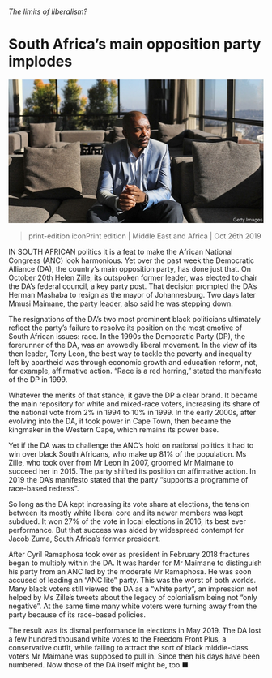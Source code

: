 ###### The limits of liberalism?

# South Africa’s main opposition party implodes 

![image](images/20191026_MAP003_0.jpg) 

> print-edition iconPrint edition | Middle East and Africa | Oct 26th 2019 

IN SOUTH AFRICAN politics it is a feat to make the African National Congress (ANC) look harmonious. Yet over the past week the Democratic Alliance (DA), the country’s main opposition party, has done just that. On October 20th Helen Zille, its outspoken former leader, was elected to chair the DA’s federal council, a key party post. That decision prompted the DA’s Herman Mashaba to resign as the mayor of Johannesburg. Two days later Mmusi Maimane, the party leader, also said he was stepping down. 

The resignations of the DA’s two most prominent black politicians ultimately reflect the party’s failure to resolve its position on the most emotive of South African issues: race. In the 1990s the Democratic Party (DP), the forerunner of the DA, was an avowedly liberal movement. In the view of its then leader, Tony Leon, the best way to tackle the poverty and inequality left by apartheid was through economic growth and education reform, not, for example, affirmative action. “Race is a red herring,” stated the manifesto of the DP in 1999. 

Whatever the merits of that stance, it gave the DP a clear brand. It became the main repository for white and mixed-race voters, increasing its share of the national vote from 2% in 1994 to 10% in 1999. In the early 2000s, after evolving into the DA, it took power in Cape Town, then became the kingmaker in the Western Cape, which remains its power base. 

Yet if the DA was to challenge the ANC’s hold on national politics it had to win over black South Africans, who make up 81% of the population. Ms Zille, who took over from Mr Leon in 2007, groomed Mr Maimane to succeed her in 2015. The party shifted its position on affirmative action. In 2019 the DA’s manifesto stated that the party “supports a programme of race-based redress”. 

So long as the DA kept increasing its vote share at elections, the tension between its mostly white liberal core and its newer members was kept subdued. It won 27% of the vote in local elections in 2016, its best ever performance. But that success was aided by widespread contempt for Jacob Zuma, South Africa’s former president. 

After Cyril Ramaphosa took over as president in February 2018 fractures began to multiply within the DA. It was harder for Mr Maimane to distinguish his party from an ANC led by the moderate Mr Ramaphosa. He was soon accused of leading an “ANC lite” party. This was the worst of both worlds. Many black voters still viewed the DA as a “white party”, an impression not helped by Ms Zille’s tweets about the legacy of colonialism being not “only negative”. At the same time many white voters were turning away from the party because of its race-based policies. 

The result was its dismal performance in elections in May 2019. The DA lost a few hundred thousand white votes to the Freedom Front Plus, a conservative outfit, while failing to attract the sort of black middle-class voters Mr Maimane was supposed to pull in. Since then his days have been numbered. Now those of the DA itself might be, too.■ 

